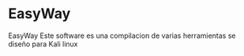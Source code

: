 # EasyWay
EasyWay
 Este software es una compilacion de varias herramientas se diseño para Kali linux 

